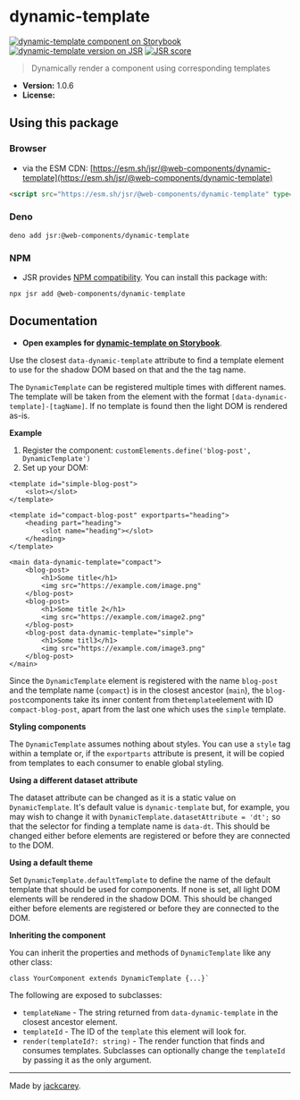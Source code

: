 # dynamic-template

[![dynamic-template component on Storybook](https://cdn.jsdelivr.net/gh/storybookjs/brand@main/badge/badge-storybook.svg)](https://jackcarey.co.uk/web-components/docs/?path=/docs/components-dynamic-template) [![dynamic-template version on JSR](https://jsr.io/badges/@web-components/dynamic-template)](https://jsr.io/@web-components/dynamic-template/versions) [![JSR score](https://jsr.io/badges/@web-components/dynamic-template/score)](https://jsr.io/@web-components/dynamic-template/score)

> Dynamically render a component using corresponding templates

-   **Version:** 1.0.6
-   **License:** [](./LICENSE.md)

## Using this package

### Browser

-   via the ESM CDN: [https://esm.sh/jsr/@web-components/dynamic-template](https://esm.sh/jsr/@web-components/dynamic-template)

```html
<script src="https://esm.sh/jsr/@web-components/dynamic-template" type="module"></script>
```

### Deno

```
deno add jsr:@web-components/dynamic-template
```

### NPM

-   JSR provides [NPM compatibility](https://jsr.io/docs/npm-compatibility). You can install this package with:

```
npx jsr add @web-components/dynamic-template
```

## Documentation

-   **Open examples for [dynamic-template on Storybook](https://jackcarey.co.uk/web-components/docs/?path=/docs/components-dynamic-template)**.

Use the closest `data-dynamic-template` attribute to find a template element to use for the shadow DOM based on that and the the tag name.

The `DynamicTemplate` can be registered multiple times with different names. The template will be taken from the element with the format `[data-dynamic-template]-[tagName]`. If no template is found then the light DOM is rendered as-is.

**Example**

1. Register the component: `customElements.define('blog-post', DynamicTemplate')`
2. Set up your DOM:

```
<template id="simple-blog-post">
    <slot></slot>
</template>

<template id="compact-blog-post" exportparts="heading">
    <heading part="heading">
        <slot name="heading"></slot>
    </heading>
</template>

<main data-dynamic-template="compact">
    <blog-post>
        <h1>Some title</h1>
        <img src="https://example.com/image.png"
    </blog-post>
    <blog-post>
        <h1>Some title 2</h1>
        <img src="https://example.com/image2.png"
    </blog-post>
    <blog-post data-dynamic-template="simple">
        <h1>Some titl3</h1>
        <img src="https://example.com/image3.png"
    </blog-post>
</main>
```

Since the `DynamicTemplate` element is registered with the name `blog-post` and the template name (`compact`) is in the closest ancestor (`main`), the `blog-post`components take its inner content from the`template`element with ID `compact-blog-post`, apart from the last one which uses the `simple` template.

**Styling components**

The `DynamicTemplate` assumes nothing about styles. You can use a `style` tag within a template or, if the `exportparts` attribute is present, it will be copied from templates to each consumer to enable global styling.

**Using a different dataset attribute**

The dataset attribute can be changed as it is a static value on `DynamicTemplate`. It's default value is `dynamic-template` but, for example, you may wish to change it with `DynamicTemplate.datasetAttribute = 'dt';` so that the selector for finding a template name is `data-dt`. This should be changed either before elements are registered or before they are connected to the DOM.

**Using a default theme**

Set `DynamicTemplate.defaultTemplate` to define the name of the default template that should be used for components. If none is set, all light DOM elements will be rendered in the shadow DOM. This should be changed either before elements are registered or before they are connected to the DOM.

**Inheriting the component**

You can inherit the properties and methods of `DynamicTemplate` like any other class:

```
class YourComponent extends DynamicTemplate {...}`
```

The following are exposed to subclasses:

-   `templateName` - The string returned from `data-dynamic-template` in the closest ancestor element.
-   `templateId` - The ID of the `template` this element will look for.
-   `render(templateId?: string)` - The render function that finds and consumes templates. Subclasses can optionally change the `templateId` by passing it as the only argument.


---

Made by [jackcarey](https://jackcarey.co.uk).
